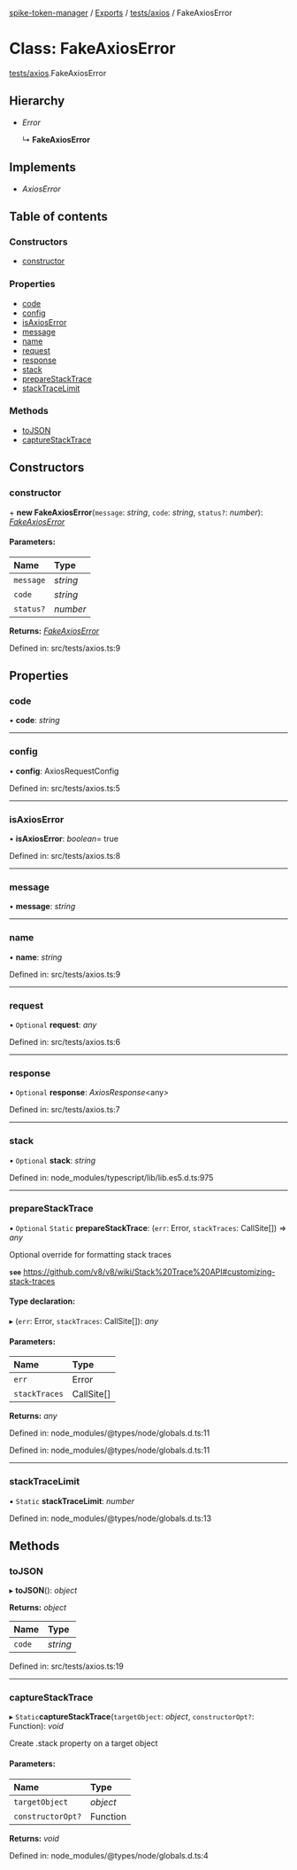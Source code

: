 [spike-token-manager](../README.md) / [Exports](../modules.md) / [tests/axios](../modules/tests_axios.md) / FakeAxiosError

# Class: FakeAxiosError

[tests/axios](../modules/tests_axios.md).FakeAxiosError

## Hierarchy

* *Error*

  ↳ **FakeAxiosError**

## Implements

* *AxiosError*

## Table of contents

### Constructors

- [constructor](tests_axios.fakeaxioserror.md#constructor)

### Properties

- [code](tests_axios.fakeaxioserror.md#code)
- [config](tests_axios.fakeaxioserror.md#config)
- [isAxiosError](tests_axios.fakeaxioserror.md#isaxioserror)
- [message](tests_axios.fakeaxioserror.md#message)
- [name](tests_axios.fakeaxioserror.md#name)
- [request](tests_axios.fakeaxioserror.md#request)
- [response](tests_axios.fakeaxioserror.md#response)
- [stack](tests_axios.fakeaxioserror.md#stack)
- [prepareStackTrace](tests_axios.fakeaxioserror.md#preparestacktrace)
- [stackTraceLimit](tests_axios.fakeaxioserror.md#stacktracelimit)

### Methods

- [toJSON](tests_axios.fakeaxioserror.md#tojson)
- [captureStackTrace](tests_axios.fakeaxioserror.md#capturestacktrace)

## Constructors

### constructor

\+ **new FakeAxiosError**(`message`: *string*, `code`: *string*, `status?`: *number*): [*FakeAxiosError*](tests_axios.fakeaxioserror.md)

#### Parameters:

Name | Type |
:------ | :------ |
`message` | *string* |
`code` | *string* |
`status?` | *number* |

**Returns:** [*FakeAxiosError*](tests_axios.fakeaxioserror.md)

Defined in: src/tests/axios.ts:9

## Properties

### code

• **code**: *string*

___

### config

• **config**: AxiosRequestConfig

Defined in: src/tests/axios.ts:5

___

### isAxiosError

• **isAxiosError**: *boolean*= true

Defined in: src/tests/axios.ts:8

___

### message

• **message**: *string*

___

### name

• **name**: *string*

Defined in: src/tests/axios.ts:9

___

### request

• `Optional` **request**: *any*

Defined in: src/tests/axios.ts:6

___

### response

• `Optional` **response**: *AxiosResponse*<any\>

Defined in: src/tests/axios.ts:7

___

### stack

• `Optional` **stack**: *string*

Defined in: node_modules/typescript/lib/lib.es5.d.ts:975

___

### prepareStackTrace

▪ `Optional` `Static` **prepareStackTrace**: (`err`: Error, `stackTraces`: CallSite[]) => *any*

Optional override for formatting stack traces

**`see`** https://github.com/v8/v8/wiki/Stack%20Trace%20API#customizing-stack-traces

#### Type declaration:

▸ (`err`: Error, `stackTraces`: CallSite[]): *any*

#### Parameters:

Name | Type |
:------ | :------ |
`err` | Error |
`stackTraces` | CallSite[] |

**Returns:** *any*

Defined in: node_modules/@types/node/globals.d.ts:11

Defined in: node_modules/@types/node/globals.d.ts:11

___

### stackTraceLimit

▪ `Static` **stackTraceLimit**: *number*

Defined in: node_modules/@types/node/globals.d.ts:13

## Methods

### toJSON

▸ **toJSON**(): *object*

**Returns:** *object*

Name | Type |
:------ | :------ |
`code` | *string* |

Defined in: src/tests/axios.ts:19

___

### captureStackTrace

▸ `Static`**captureStackTrace**(`targetObject`: *object*, `constructorOpt?`: Function): *void*

Create .stack property on a target object

#### Parameters:

Name | Type |
:------ | :------ |
`targetObject` | *object* |
`constructorOpt?` | Function |

**Returns:** *void*

Defined in: node_modules/@types/node/globals.d.ts:4
